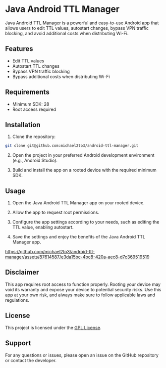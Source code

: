 # Java Android TTL Manager

Java Android TTL Manager is a powerful and easy-to-use Android app that allows users to edit TTL values, autostart changes, bypass VPN traffic blocking, and avoid additional costs when distributing Wi-Fi. 

## Features

* Edit TTL values
* Autostart TTL changes
* Bypass VPN traffic blocking
* Bypass additional costs when distributing Wi-Fi

## Requirements

* Minimum SDK: 28
* Root access required

## Installation

1. Clone the repository:

```bash
git clone git@github.com:michael2to3/android-ttl-manager.git
```

2. Open the project in your preferred Android development environment (e.g., Android Studio).

3. Build and install the app on a rooted device with the required minimum SDK.

## Usage

1. Open the Java Android TTL Manager app on your rooted device.

2. Allow the app to request root permissions.

3. Configure the app settings according to your needs, such as editing the TTL value, enabling autostart.

4. Save the settings and enjoy the benefits of the Java Android TTL Manager app.

https://github.com/michael2to3/android-ttl-manager/assets/87614587/e3da15bc-4bc8-420a-aec8-d7c369519519



## Disclaimer

This app requires root access to function properly. Rooting your device may void its warranty and expose your device to potential security risks. Use this app at your own risk, and always make sure to follow applicable laws and regulations.

## License

This project is licensed under the [GPL License](LICENSE).

## Support

For any questions or issues, please open an issue on the GitHub repository or contact the developer.
